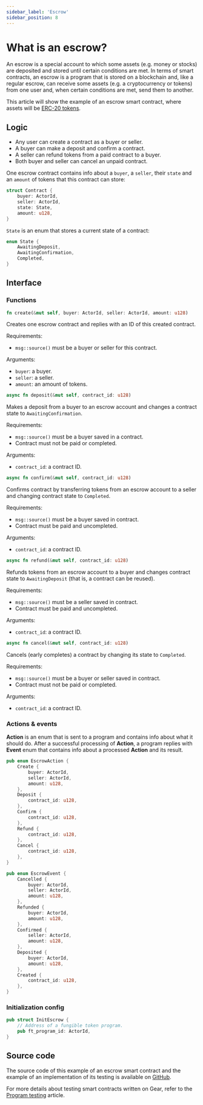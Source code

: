 ```yaml
---
sidebar_label: 'Escrow'
sidebar_position: 8
---
```


# What is an escrow?
An escrow is a special account to which some assets (e.g. money or stocks) are deposited and stored until certain conditions are met. In terms of smart contracts, an escrow is a program that is stored on a blockchain and, like a regular escrow, can receive some assets (e.g. a cryptocurrency or tokens) from one user and, when certain conditions are met, send them to another.

This article will show the example of an escrow smart contract, where assets will be [ERC-20 tokens](https://eips.ethereum.org/EIPS/eip-20).

## Logic
* Any user can create a contract as a buyer or seller.
* A buyer can make a deposit and confirm a contract.
* A seller can refund tokens from a paid contract to a buyer.
* Both buyer and seller can cancel an unpaid contract.

One escrow contract contains info about a `buyer`, a `seller`, their `state` and an `amount` of tokens that this contract can store:

```rust
struct Contract {
    buyer: ActorId,
    seller: ActorId,
    state: State,
    amount: u128,
}
```

`State` is an enum that stores a current state of a contract:
```rust
enum State {
    AwaitingDeposit,
    AwaitingConfirmation,
    Completed,
}
```

## Interface
### Functions
```rust
fn create(&mut self, buyer: ActorId, seller: ActorId, amount: u128)
```

Creates one escrow contract and replies with an ID of this created contract.

Requirements:
* `msg::source()` must be a buyer or seller for this contract.

Arguments:
* `buyer`: a buyer.
* `seller`: a seller.
* `amount`: an amount of tokens.

```rust
async fn deposit(&mut self, contract_id: u128)
```

Makes a deposit from a buyer to an escrow account
and changes a contract state to `AwaitingConfirmation`.

Requirements:
* `msg::source()` must be a buyer saved in a contract.
* Contract must not be paid or completed.

Arguments:
* `contract_id`: a contract ID.

```rust
async fn confirm(&mut self, contract_id: u128)
```

Confirms contract by transferring tokens from an escrow account
to a seller and changing contract state to `Completed`.

Requirements:
* `msg::source()` must be a buyer saved in contract.
* Contract must be paid and uncompleted.

Arguments:
* `contract_id`: a contract ID.

```rust
async fn refund(&mut self, contract_id: u128)
```

Refunds tokens from an escrow account to a buyer
and changes contract state to `AwaitingDeposit`
(that is, a contract can be reused).

Requirements:
* `msg::source()` must be a seller saved in contract.
* Contract must be paid and uncompleted.

Arguments:
* `contract_id`: a contract ID.

```rust
async fn cancel(&mut self, contract_id: u128)
```

Cancels (early completes) a contract by changing its state to `Completed`.

Requirements:
* `msg::source()` must be a buyer or seller saved in contract.
* Contract must not be paid or completed.

Arguments:
* `contract_id`: a contract ID.

### Actions & events
**Action** is an enum that is sent to a program and contains info about what it should do. After a successful processing of **Action**, a program replies with **Event** enum that contains info about a processed **Action** and its result.

```rust
pub enum EscrowAction {
    Create {
        buyer: ActorId,
        seller: ActorId,
        amount: u128,
    },
    Deposit {
        contract_id: u128,
    },
    Confirm {
        contract_id: u128,
    },
    Refund {
        contract_id: u128,
    },
    Cancel {
        contract_id: u128,
    },
}
```

```rust
pub enum EscrowEvent {
    Cancelled {
        buyer: ActorId,
        seller: ActorId,
        amount: u128,
    },
    Refunded {
        buyer: ActorId,
        amount: u128,
    },
    Confirmed {
        seller: ActorId,
        amount: u128,
    },
    Deposited {
        buyer: ActorId,
        amount: u128,
    },
    Created {
        contract_id: u128,
    },
}
```

### Initialization config
```rust
pub struct InitEscrow {
    // Address of a fungible token program.
    pub ft_program_id: ActorId,
}
```

## Source code
The source code of this example of an escrow smart contract and the example of an implementation of its testing is available on [GitHub](https://github.com/gear-tech/apps/blob/master/escrow).

For more details about testing smart contracts written on Gear, refer to the [Program testing](/developing-contracts/testing) article.
